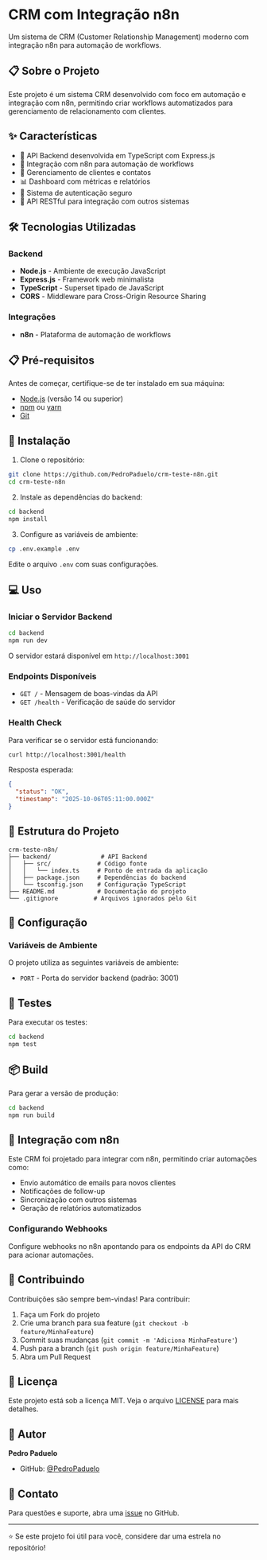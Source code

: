 # CRM com Integração n8n

Um sistema de CRM (Customer Relationship Management) moderno com integração n8n para automação de workflows.

## 📋 Sobre o Projeto

Este projeto é um sistema CRM desenvolvido com foco em automação e integração com n8n, permitindo criar workflows automatizados para gerenciamento de relacionamento com clientes.

## ✨ Características

- 🚀 API Backend desenvolvida em TypeScript com Express.js
- 🔄 Integração com n8n para automação de workflows
- 💼 Gerenciamento de clientes e contatos
- 📊 Dashboard com métricas e relatórios
- 🔐 Sistema de autenticação seguro
- 📱 API RESTful para integração com outros sistemas

## 🛠️ Tecnologias Utilizadas

### Backend
- **Node.js** - Ambiente de execução JavaScript
- **Express.js** - Framework web minimalista
- **TypeScript** - Superset tipado de JavaScript
- **CORS** - Middleware para Cross-Origin Resource Sharing

### Integrações
- **n8n** - Plataforma de automação de workflows

## 📋 Pré-requisitos

Antes de começar, certifique-se de ter instalado em sua máquina:

- [Node.js](https://nodejs.org/) (versão 14 ou superior)
- [npm](https://www.npmjs.com/) ou [yarn](https://yarnpkg.com/)
- [Git](https://git-scm.com/)

## 🚀 Instalação

1. Clone o repositório:
```bash
git clone https://github.com/PedroPaduelo/crm-teste-n8n.git
cd crm-teste-n8n
```

2. Instale as dependências do backend:
```bash
cd backend
npm install
```

3. Configure as variáveis de ambiente:
```bash
cp .env.example .env
```

Edite o arquivo `.env` com suas configurações.

## 💻 Uso

### Iniciar o Servidor Backend

```bash
cd backend
npm run dev
```

O servidor estará disponível em `http://localhost:3001`

### Endpoints Disponíveis

- `GET /` - Mensagem de boas-vindas da API
- `GET /health` - Verificação de saúde do servidor

### Health Check

Para verificar se o servidor está funcionando:

```bash
curl http://localhost:3001/health
```

Resposta esperada:
```json
{
  "status": "OK",
  "timestamp": "2025-10-06T05:11:00.000Z"
}
```

## 📁 Estrutura do Projeto

```
crm-teste-n8n/
├── backend/              # API Backend
│   ├── src/             # Código fonte
│   │   └── index.ts     # Ponto de entrada da aplicação
│   ├── package.json     # Dependências do backend
│   └── tsconfig.json    # Configuração TypeScript
├── README.md            # Documentação do projeto
└── .gitignore          # Arquivos ignorados pelo Git
```

## 🔧 Configuração

### Variáveis de Ambiente

O projeto utiliza as seguintes variáveis de ambiente:

- `PORT` - Porta do servidor backend (padrão: 3001)

## 🧪 Testes

Para executar os testes:

```bash
cd backend
npm test
```

## 📦 Build

Para gerar a versão de produção:

```bash
cd backend
npm run build
```

## 🔗 Integração com n8n

Este CRM foi projetado para integrar com n8n, permitindo criar automações como:

- Envio automático de emails para novos clientes
- Notificações de follow-up
- Sincronização com outros sistemas
- Geração de relatórios automatizados

### Configurando Webhooks

Configure webhooks no n8n apontando para os endpoints da API do CRM para acionar automações.

## 🤝 Contribuindo

Contribuições são sempre bem-vindas! Para contribuir:

1. Faça um Fork do projeto
2. Crie uma branch para sua feature (`git checkout -b feature/MinhaFeature`)
3. Commit suas mudanças (`git commit -m 'Adiciona MinhaFeature'`)
4. Push para a branch (`git push origin feature/MinhaFeature`)
5. Abra um Pull Request

## 📝 Licença

Este projeto está sob a licença MIT. Veja o arquivo [LICENSE](LICENSE) para mais detalhes.

## 👤 Autor

**Pedro Paduelo**

- GitHub: [@PedroPaduelo](https://github.com/PedroPaduelo)

## 📧 Contato

Para questões e suporte, abra uma [issue](https://github.com/PedroPaduelo/crm-teste-n8n/issues) no GitHub.

---

⭐️ Se este projeto foi útil para você, considere dar uma estrela no repositório!